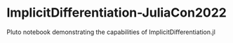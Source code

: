 # ImplicitDifferentiation-JuliaCon2022

Pluto notebook demonstrating the capabilities of ImplicitDifferentiation.jl

